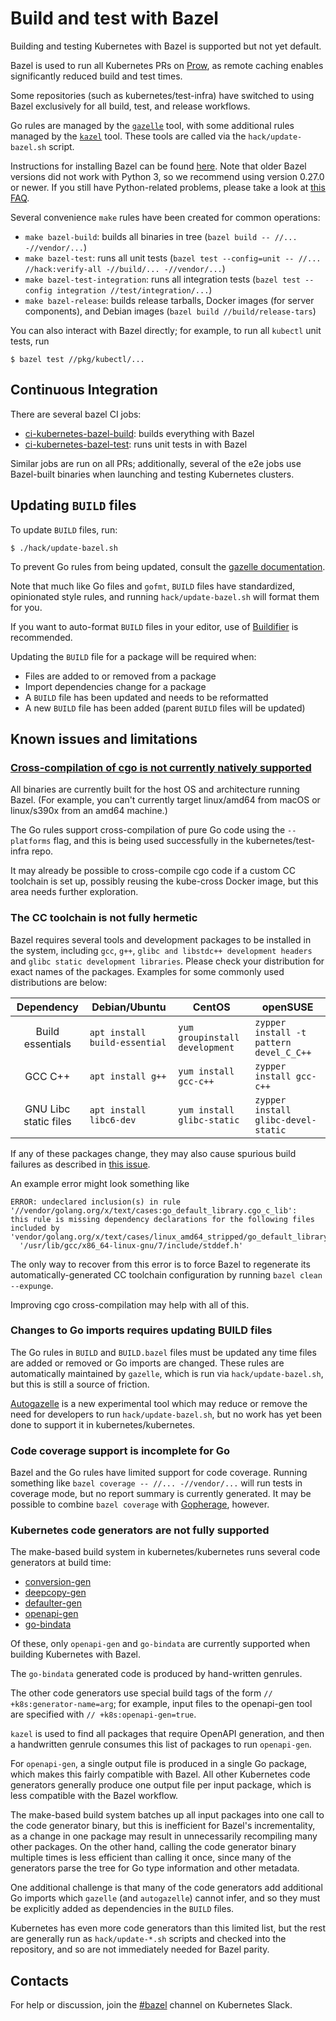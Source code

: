 # Build and test with Bazel

Building and testing Kubernetes with  Bazel is supported but not yet default.

Bazel is used to run all Kubernetes PRs on [Prow],
as remote caching enables significantly reduced build and test times.

Some repositories (such as kubernetes/test-infra) have switched to using Bazel
exclusively for all build, test, and release workflows.

Go rules are managed by the [`gazelle`][gazelle]
tool, with some additional rules managed by the [`kazel`][kazel] tool.
These tools are called via the `hack/update-bazel.sh` script.

Instructions for installing Bazel can be found [here][bazel-install].
Note that older Bazel versions did not work with Python 3, so we recommend
using version 0.27.0 or newer. If you still have Python-related problems,
please take a look at [this FAQ][bazel-python-faq].

Several convenience `make` rules have been created for common operations:

* `make bazel-build`: builds all binaries in tree (`bazel build -- //...
  -//vendor/...`)
* `make bazel-test`: runs all unit tests (`bazel test --config=unit -- //...
  //hack:verify-all -//build/... -//vendor/...`)
* `make bazel-test-integration`: runs all integration tests (`bazel test
  --config integration //test/integration/...`)
* `make bazel-release`: builds release tarballs, Docker images (for server
  components), and Debian images (`bazel build //build/release-tars`)

You can also interact with Bazel directly; for example, to run all `kubectl` unit
tests, run

```console
$ bazel test //pkg/kubectl/...
```

[Prow]: https://prow.k8s.io
[bazel-install]: https://www.bazel.io/versions/master/docs/install.html
[kazel]: https://git.k8s.io/repo-infra/kazel
[gazelle]: https://github.com/bazelbuild/rules_go/tree/master/go/tools/gazelle
[bazel-python-faq]: https://github.com/bazelbuild/bazel/issues/7899

## Continuous Integration

There are several bazel CI jobs:
* [ci-kubernetes-bazel-build](http://k8s-testgrid.appspot.com/google-unit#bazel-build): builds everything
  with Bazel
* [ci-kubernetes-bazel-test](http://k8s-testgrid.appspot.com/google-unit#bazel-test): runs unit tests in
  with Bazel

Similar jobs are run on all PRs; additionally, several of the e2e jobs use
Bazel-built binaries when launching and testing Kubernetes clusters.

## Updating `BUILD` files

To update `BUILD` files, run:

```console
$ ./hack/update-bazel.sh
```

To prevent Go rules from being updated, consult the [gazelle
documentation](https://github.com/bazelbuild/rules_go/tree/master/go/tools/gazelle).

Note that much like Go files and `gofmt`, `BUILD` files have standardized,
opinionated style rules, and running `hack/update-bazel.sh` will format them for you.

If you want to auto-format `BUILD` files in your editor, use of
[Buildifier](https://github.com/bazelbuild/buildtools/blob/master/buildifier/README.md)
is recommended.

Updating the `BUILD` file for a package will be required when:
* Files are added to or removed from a package
* Import dependencies change for a package
* A `BUILD` file has been updated and needs to be reformatted
* A new `BUILD` file has been added (parent `BUILD` files will be updated)

## Known issues and limitations

### [Cross-compilation of cgo is not currently natively supported](https://github.com/bazelbuild/rules_go/issues/1020)
All binaries are currently built for the host OS and architecture running Bazel.
(For example, you can't currently target linux/amd64 from macOS or linux/s390x
from an amd64 machine.)

The Go rules support cross-compilation of pure Go code using the `--platforms`
flag, and this is being used successfully in the kubernetes/test-infra repo.

It may already be possible to cross-compile cgo code if a custom CC toolchain is
set up, possibly reusing the kube-cross Docker image, but this area needs
further exploration.

### The CC toolchain is not fully hermetic
Bazel requires several tools and development packages to be installed in the system, including `gcc`, `g++`, `glibc and libstdc++ development headers` and `glibc static development libraries`. Please check your distribution for exact names of the packages. Examples for some commonly used distributions are below:

|     Dependency        | Debian/Ubuntu                 | CentOS                         | openSUSE                                |
|:---------------------:|-------------------------------|--------------------------------|-----------------------------------------|
| Build essentials      | `apt install build-essential` | `yum groupinstall development` | `zypper install -t pattern devel_C_C++` |
| GCC C++               | `apt install g++`             | `yum install gcc-c++`          | `zypper install gcc-c++`                |
| GNU Libc static files | `apt install libc6-dev`       | `yum install glibc-static`     | `zypper install glibc-devel-static`     |

If any of these packages change, they may also cause spurious build failures
as described in [this issue](https://github.com/bazelbuild/bazel/issues/4907).

An example error might look something like
```
ERROR: undeclared inclusion(s) in rule '//vendor/golang.org/x/text/cases:go_default_library.cgo_c_lib':
this rule is missing dependency declarations for the following files included by 'vendor/golang.org/x/text/cases/linux_amd64_stripped/go_default_library.cgo_codegen~/_cgo_export.c':
  '/usr/lib/gcc/x86_64-linux-gnu/7/include/stddef.h'
```

The only way to recover from this error is to force Bazel to regenerate its
automatically-generated CC toolchain configuration by running `bazel clean
--expunge`.

Improving cgo cross-compilation may help with all of this.

### Changes to Go imports requires updating BUILD files
The Go rules in `BUILD` and `BUILD.bazel` files must be updated any time files
are added or removed or Go imports are changed. These rules are automatically
maintained by `gazelle`, which is run via `hack/update-bazel.sh`, but this is
still a source of friction.

[Autogazelle](https://github.com/bazelbuild/bazel-gazelle/tree/master/cmd/autogazelle)
is a new experimental tool which may reduce or remove the need for developers
to run `hack/update-bazel.sh`, but no work has yet been done to support it in
kubernetes/kubernetes.

### Code coverage support is incomplete for Go
Bazel and the Go rules have limited support for code coverage. Running something
like `bazel coverage -- //... -//vendor/...` will run tests in coverage mode,
but no report summary is currently generated. It may be possible to combine
`bazel coverage` with
[Gopherage](https://github.com/kubernetes/test-infra/tree/master/gopherage),
however.

### Kubernetes code generators are not fully supported
The make-based build system in kubernetes/kubernetes runs several code
generators at build time:
* [conversion-gen](https://github.com/kubernetes/code-generator/tree/master/cmd/conversion-gen)
* [deepcopy-gen](https://github.com/kubernetes/code-generator/tree/master/cmd/deepcopy-gen)
* [defaulter-gen](https://github.com/kubernetes/code-generator/tree/master/cmd/defaulter-gen)
* [openapi-gen](https://github.com/kubernetes/kube-openapi/tree/master/cmd/openapi-gen)
* [go-bindata](https://github.com/jteeuwen/go-bindata/tree/master/go-bindata)

Of these, only `openapi-gen` and `go-bindata` are currently supported when
building Kubernetes with Bazel.

The `go-bindata` generated code is produced by hand-written genrules.

The other code generators use special build tags of the form `//
+k8s:generator-name=arg`; for example, input files to the openapi-gen tool are
specified with `// +k8s:openapi-gen=true`.

`kazel` is used to find all packages that require OpenAPI generation, and then a
handwritten genrule consumes this list of packages to run `openapi-gen`.

For `openapi-gen`, a single output file is produced in a single Go package, which
makes this fairly compatible with Bazel.
All other Kubernetes code generators generally produce one output file per input
package, which is less compatible with the Bazel workflow.

The make-based build system batches up all input packages into one call to the
code generator binary, but this is inefficient for Bazel's incrementality, as a
change in one package may result in unnecessarily recompiling many other
packages.
On the other hand, calling the code generator binary multiple times is less
efficient than calling it once, since many of the generators parse the tree for
Go type information and other metadata.

One additional challenge is that many of the code generators add additional
Go imports which `gazelle` (and `autogazelle`) cannot infer, and so they must be
explicitly added as dependencies in the `BUILD` files.

Kubernetes has even more code generators than this limited list, but the rest
are generally run as `hack/update-*.sh` scripts and checked into the repository,
and so are not immediately needed for Bazel parity.

## Contacts
For help or discussion, join the [#bazel](https://kubernetes.slack.com/messages/bazel)
channel on Kubernetes Slack.
